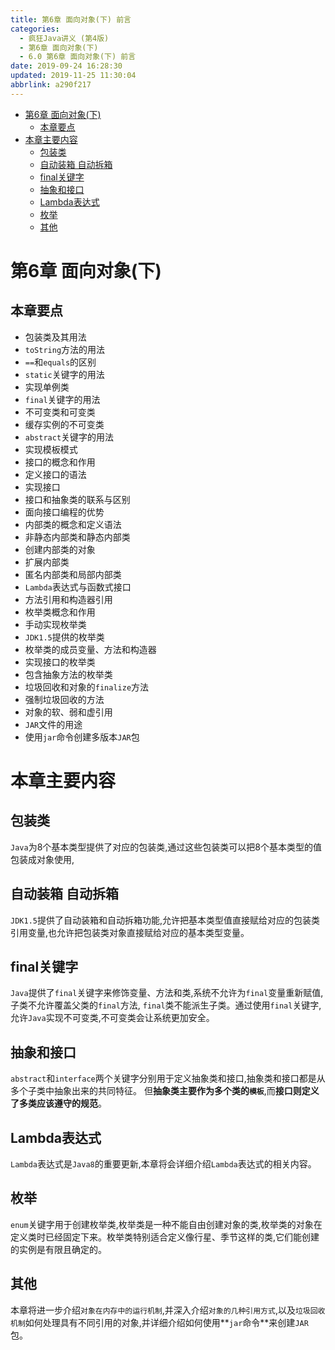 ```yaml
---
title: 第6章 面向对象(下) 前言
categories: 
  - 疯狂Java讲义 (第4版)
  - 第6章 面向对象(下)
  - 6.0 第6章 面向对象(下) 前言
date: 2019-09-24 16:28:30
updated: 2019-11-25 11:30:04
abbrlink: a290f217
---
```

<div id='my_toc'>

- [第6章 面向对象(下)](/JavaReadingNotes/a290f217/#第6章-面向对象-下)
    - [本章要点](/JavaReadingNotes/a290f217/#本章要点)
- [本章主要内容](/JavaReadingNotes/a290f217/#本章主要内容)
    - [包装类](/JavaReadingNotes/a290f217/#包装类)
    - [自动装箱 自动拆箱](/JavaReadingNotes/a290f217/#自动装箱-自动拆箱)
    - [final关键字](/JavaReadingNotes/a290f217/#final关键字)
    - [抽象和接口](/JavaReadingNotes/a290f217/#抽象和接口)
    - [Lambda表达式](/JavaReadingNotes/a290f217/#Lambda表达式)
    - [枚举](/JavaReadingNotes/a290f217/#枚举)
    - [其他](/JavaReadingNotes/a290f217/#其他)

</div>
<!--more-->
<script>if (navigator.platform.toLowerCase() == 'win32'){document.getElementById('my_toc').style.display = 'none';}</script>

<!--end-->
<!--SSTStart-->
# 第6章 面向对象(下) #
## 本章要点 ##
- 包装类及其用法
- `toString`方法的用法
- `==`和`equals`的区别
- `static`关键字的用法
- 实现单例类
- `final`关键字的用法
- 不可变类和可变类
- 缓存实例的不可变类
- `abstract`关键字的用法
- 实现模板模式
- 接口的概念和作用
- 定义接口的语法
- 实现接口
- 接口和抽象类的联系与区别
- 面向接口编程的优势
- 内部类的概念和定义语法
- 非静态内部类和静态内部类
- 创建内部类的对象
- 扩展内部类
- 匿名内部类和局部内部类
- `Lambda`表达式与函数式接口
- 方法引用和构造器引用
- 枚举类概念和作用
- 手动实现枚举类
- `JDK1.5`提供的枚举类
- 枚举类的成员变量、方法和构造器
- 实现接口的枚举类
- 包含抽象方法的枚举类
- 垃圾回收和对象的`finalize`方法
- 强制垃圾回收的方法
- 对象的软、弱和虚引用
- `JAR`文件的用途
- 使用`jar`命令创建多版本`JAR`包

# 本章主要内容 #
## 包装类 ##
`Java`为8个基本类型提供了对应的包装类,通过这些包装类可以把8个基本类型的值包装成对象使用,
## 自动装箱 自动拆箱 ##
`JDK1.5`提供了自动装箱和自动拆箱功能,允许把基本类型值直接赋给对应的包装类引用变量,也允许把包装类对象直接赋给对应的基本类型变量。
## final关键字 ##
`Java`提供了`final`关键字来修饰变量、方法和类,系统不允许为`final`变量重新赋值,子类不允许覆盖父类的`final`方法, `final`类不能派生子类。通过使用`final`关键字,允许`Java`实现不可变类,不可变类会让系统更加安全。
## 抽象和接口 ##
`abstract`和`interface`两个关键字分别用于定义抽象类和接口,抽象类和接口都是从多个子类中抽象出来的共同特征。
但**抽象类主要作为多个类的`模板`**,而**接口则定义了多类应该遵守的规范**。
## Lambda表达式 ##
 `Lambda`表达式是`Java8`的重要更新,本章将会详细介绍`Lambda`表达式的相关内容。
## 枚举 ##
`enum`关键字用于创建枚举类,枚举类是一种不能自由创建对象的类,枚举类的对象在定义类时已经固定下来。枚举类特别适合定义像行星、季节这样的类,它们能创建的实例是有限且确定的。
## 其他 ##
本章将进一步介绍`对象在内存中的运行机制`,并深入介绍`对象的几种引用方式`,以及`垃圾回收机制`如何处理具有不同引用的对象,并详细介绍如何使用**`jar`命令**来创建`JAR`包。
<!--SSTStop-->

